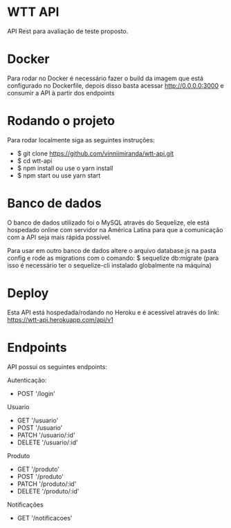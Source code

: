 # WTT API 

API Rest para avaliação de teste proposto.

# Docker 

Para rodar no Docker é necessário fazer o build da imagem que está configurado no Dockerfile, depois disso basta acessar http://0.0.0.0:3000 e consumir a API à partir dos endpoints 

# Rodando o projeto

Para rodar localmente siga as seguintes instruções: 

- $ git clone https://github.com/vinniimiranda/wtt-api.git
- $ cd wtt-api
- $ npm install ou use o yarn install
- $ npm start ou use yarn start


# Banco de dados

O banco de dados utilizado foi o MySQL através do Sequelize, ele está hospedado online com servidor na América Latina para que a comunicação com a API seja mais rápida possível.

Para usar em outro banco de dados altere o arquivo database.js na pasta config e rode as migrations com o comando: 
$ sequelize db:migrate (para isso é necessário ter o sequelize-cli instalado globalmente na máquina)


# Deploy 

Esta API está hospedada/rodando no Heroku e é acessível através do link: https://wtt-api.herokuapp.com/api/v1

# Endpoints

API possui os seguintes endpoints:

Autenticação: 
- POST '/login'

Usuario
- GET '/usuario'
- POST '/usuario'
- PATCH '/usuario/:id'
- DELETE '/usuario/:id'

Produto
- GET '/produto'
- POST '/produto'
- PATCH '/produto/:id'
- DELETE '/produto/:id'

Notificações
- GET '/notificacoes'

